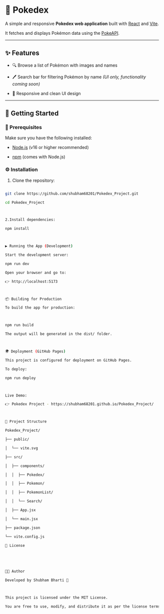 # 🐾 Pokedex



A simple and responsive **Pokedex web application** built with [React](https://react.dev/) and [Vite](https://vitejs.dev/).  

It fetches and displays Pokémon data using the [PokeAPI](https://pokeapi.co/).



---



## ✨ Features



- 🔍 Browse a list of Pokémon with images and names  

- 🖊️ Search bar for filtering Pokémon by name *(UI only, functionality coming soon)*  

- 📱 Responsive and clean UI design  



---



## 🚀 Getting Started



### 📌 Prerequisites

Make sure you have the following installed:

- [Node.js](https://nodejs.org/) (v16 or higher recommended)  

- [npm](https://www.npmjs.com/) (comes with Node.js)  



### ⚙️ Installation



1. Clone the repository:

  ```sh

  git clone https://github.com/shubham68201/Pokedex_Project.git

  cd Pokedex_Project



2.Install dependencies:

npm install



▶️ Running the App (Development)

Start the development server:

npm run dev

Open your browser and go to:

👉 http://localhost:5173



📦 Building for Production

To build the app for production:



npm run build

The output will be generated in the dist/ folder.



🌍 Deployment (GitHub Pages)

This project is configured for deployment on GitHub Pages.

To deploy:

npm run deploy



Live Demo:

👉 Pokedex Project - https://shubham68201.github.io/Pokedex_Project/



📂 Project Structure

Pokedex_Project/

├── public/

│  └── vite.svg

├── src/

│  ├── components/

│  │  ├── Pokedex/

│  │  ├── Pokemon/

│  │  ├── PokemonList/

│  │  └── Search/

│  ├── App.jsx

│  └── main.jsx

├── package.json

└── vite.config.js

📜 License





👨‍💻 Author

Developed by Shubham Bharti 🚀



This project is licensed under the MIT License.

You are free to use, modify, and distribute it as per the license terms.